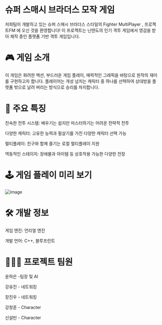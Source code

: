 # 슈퍼 스매시 브라더스 모작 게임

저희팀이 개발하고 있는 슈퍼 스매시 브라더스 스타일의 Fighter MultiPlayer , 프로젝트FM 에 오신 것을 환영합니다! 이 프로젝트는 닌텐도의 인기 격투 게임에서 영감을 받아 제작 중인 플랫폼 기반 격투 게임입니다.

# 🎮 게임 소개

이 게임은 화려한 액션, 부드러운 게임 플레이, 매력적인 그래픽을 바탕으로 원작의 재미를 구현하고자 합니다. 플레이어는 개성 넘치는 캐릭터 중 하나를 선택하여 상대방을 플랫폼 밖으로 날려 버리는 방식으로 승리를 차지합니다.

# 🚀 주요 특징

친숙한 전투 시스템: 배우기는 쉽지만 마스터하기는 어려운 전략적 전투

다양한 캐릭터: 고유한 능력과 필살기를 가진 다양한 캐릭터 선택 가능

멀티플레이: 친구와 함께 즐기는 로컬 멀티플레이 지원

역동적인 스테이지: 장애물과 아이템 등 상호작용 가능한 다양한 전장

# 🕹️ 게임 플레이 미리 보기

![image](https://github.com/user-attachments/assets/680e92fc-d6a5-461c-9615-ddbf620a7979)



# 🛠️ 개발 정보

게임 엔진: 언리얼 엔진

개발 언어: C++, 블루프린트 



# 👨‍👩‍👦 프로젝트 팀원

윤하은 -팀장 및 AI

강유진 - 네트워킹

장진우 - 네트워킹

강창훈 - Character

신설빈 - Character
